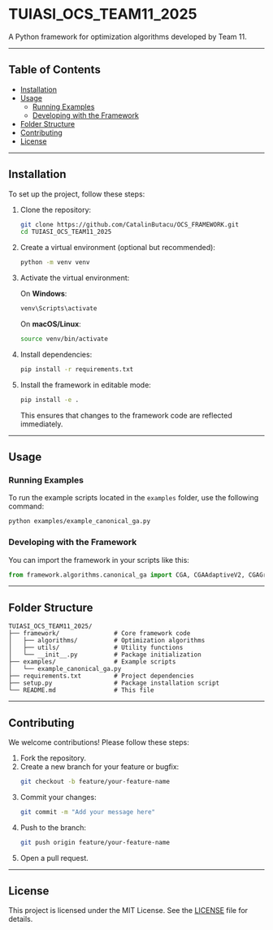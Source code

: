 # TUIASI_OCS_TEAM11_2025

A Python framework for optimization algorithms developed by Team 11.

---

## Table of Contents
- [Installation](#installation)
- [Usage](#usage)
  - [Running Examples](#running-examples)
  - [Developing with the Framework](#developing-with-the-framework)
- [Folder Structure](#folder-structure)
- [Contributing](#contributing)
- [License](#license)

---

## Installation

To set up the project, follow these steps:

1. Clone the repository:
   ```bash
   git clone https://github.com/CatalinButacu/OCS_FRAMEWORK.git
   cd TUIASI_OCS_TEAM11_2025
   ```

2. Create a virtual environment (optional but recommended):
   ```bash
   python -m venv venv
   ```

3. Activate the virtual environment:

   On **Windows**:
   ```bash
   venv\Scripts\activate
   ```

   On **macOS/Linux**:
   ```bash
   source venv/bin/activate
   ```

4. Install dependencies:
   ```bash
   pip install -r requirements.txt
   ```

5. Install the framework in editable mode:
   ```bash
   pip install -e .
   ```

   This ensures that changes to the framework code are reflected immediately.

---

## Usage

### Running Examples

To run the example scripts located in the `examples` folder, use the following command:
```bash
python examples/example_canonical_ga.py
```

### Developing with the Framework

You can import the framework in your scripts like this:
```python
from framework.algorithms.canonical_ga import CGA, CGAAdaptiveV2, CGAGreedy
```

---

## Folder Structure

```
TUIASI_OCS_TEAM11_2025/
├── framework/               # Core framework code
│   ├── algorithms/          # Optimization algorithms
│   ├── utils/               # Utility functions
│   └── __init__.py          # Package initialization
├── examples/                # Example scripts
│   └── example_canonical_ga.py
├── requirements.txt         # Project dependencies
├── setup.py                 # Package installation script
└── README.md                # This file
```

---

## Contributing

We welcome contributions! Please follow these steps:

1. Fork the repository.
2. Create a new branch for your feature or bugfix:
   ```bash
   git checkout -b feature/your-feature-name
   ```
3. Commit your changes:
   ```bash
   git commit -m "Add your message here"
   ```
4. Push to the branch:
   ```bash
   git push origin feature/your-feature-name
   ```
5. Open a pull request.

---

## License

This project is licensed under the MIT License. See the [LICENSE](LICENSE) file for details.
